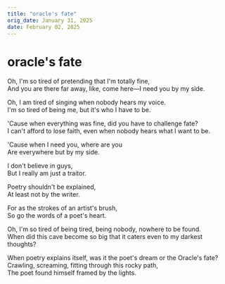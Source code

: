 ```yaml
---
title: "oracle's fate"
orig_date: January 31, 2025
date: February 02, 2025
---
```


# oracle's fate

Oh, I'm so tired of pretending that I'm totally fine,  
And you are there far away, like, come here—I need you by my side.

Oh, I am tired of singing when nobody hears my voice.  
I'm so tired of being me, but it's who I have to be.

'Cause when everything was fine, did you have to challenge fate?  
I can't afford to lose faith, even when nobody hears what I want to be.

'Cause when I need you, where are you  
Are everywhere but by my side.

I don't believe in guys,  
But I really am just a traitor.

Poetry shouldn't be explained,  
At least not by the writer.

For as the strokes of an artist's brush,  
So go the words of a poet's heart.

Oh, I'm so tired of being tired, being nobody, nowhere to be found.  
When did this cave become so big that it caters even to my darkest thoughts?

When poetry explains itself, was it the poet's dream or the Oracle's fate?  
Crawling, screaming, fitting through this rocky path,  
The poet found himself framed by the lights.
